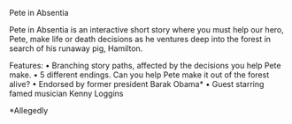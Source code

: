 Pete in Absentia

Pete in Absentia is an interactive short story where you must help our hero, Pete, make life or death decisions as he ventures deep into the forest in search of his runaway pig, Hamilton.

Features:
• Branching story paths, affected by the decisions you help Pete make.
• 5 different endings. Can you help Pete make it out of the forest alive?
• Endorsed by former president Barak Obama*
• Guest starring famed musician Kenny Loggins

*Allegedly